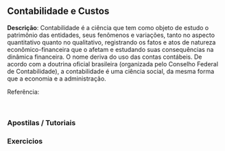## Contabilidade e Custos
<strong>Descrição</strong>: Contabilidade é a ciência que tem como objeto de estudo o patrimônio das entidades, seus fenômenos e variações, tanto no aspecto quantitativo quanto no qualitativo, registrando os fatos e atos de natureza econômico-financeira que o afetam e estudando suas consequências na dinâmica financeira. O nome deriva do uso das contas contábeis. De acordo com a doutrina oficial brasileira (organizada pelo Conselho Federal de Contabilidade), a contabilidade é uma ciência social, da mesma forma que a economia e a administração.
<br/>

Referência: <a href=""></a>

<br/>

### Apostilas / Tutoriais

<ul>
<!-- 
	<li><a href=""></a></li> 
	
-->
</ul>

### Videos

<ul>
<!-- 
	<li><a href=""></a></li> 
-->
</ul>

### Exercicios

<ul>
<!-- 
	<li><a href=""></a></li> 
-->
</ul>
